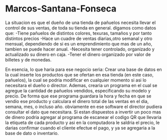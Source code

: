 # Marcos-Santana-Fonseca
La situacion es que el dueño de una tienda de pañuelos necesita llevar el control de sus ventas, de toda su tienda en general.
digamos como datos que: 
-Tiene pañuelos de distintos colores, texuras, tamaños y por tanto distintos precios
-Hace un cuadre de ventas diarias,otro semanal y otro mensual, dependiendo de si es un emprendimiento que mas de un año, tambien se puede hacer anual.
-Necesita tener controlado, organizado y actualizado su dinero en caja.
-Tener el dinero organizado por valor de billetes y de monedas. 

En esencia, lo que haria para ese negocio serìa:
Crear una base de datos en la cual inserte los productos que se ofertan en esa tienda (en este caso, pañuelos), la cual se podria modificar en cualquier momento
si asi lo necesitara el dueño o director.
Ademas, crearia un programa en el cual se agregue la cantidad de pañuelos vendidos, especificando su modelo y precio.
De forma que ese programa guardara la hora y fecha en que se vendio ese producto y calculara el dinero total de las ventas en el dia, semana, mes, o incluso año.
obviamente en ese software el director pudiera consultar el dato que necesitara. 
Si estan dispuestos a invertir un poco mas de dinero podria agregar al programa de escanear el codigo QR que llevaria la etiqueta de cada producto y asi en la computadora
le saldria el precio, le darias confirmar cuando el cliente efectue el pago, y ya se agregaria a la base de dato o inventario.
